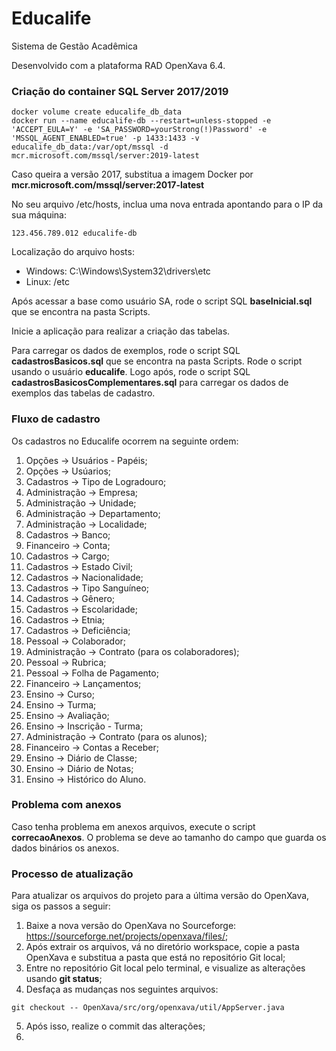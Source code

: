 Educalife
=========

Sistema de Gestão Acadêmica

Desenvolvido com a plataforma RAD OpenXava 6.4.

### Criação do container SQL Server 2017/2019

```
docker volume create educalife_db_data
docker run --name educalife-db --restart=unless-stopped -e 'ACCEPT_EULA=Y' -e 'SA_PASSWORD=yourStrong(!)Password' -e 'MSSQL_AGENT_ENABLED=true' -p 1433:1433 -v educalife_db_data:/var/opt/mssql -d mcr.microsoft.com/mssql/server:2019-latest
```

Caso queira a versão 2017, substitua a imagem Docker por __mcr.microsoft.com/mssql/server:2017-latest__

No seu arquivo /etc/hosts, inclua uma nova entrada apontando para o IP da sua máquina:

```
123.456.789.012 educalife-db
```

Localização do arquivo hosts:
- Windows: C:\Windows\System32\drivers\etc
- Linux: /etc

Após acessar a base como usuário SA, rode o script SQL **baseInicial.sql** que se encontra na pasta Scripts.

Inicie a aplicação para realizar a criação das tabelas.

Para carregar os dados de exemplos, rode o script SQL **cadastrosBasicos.sql** que se encontra na pasta Scripts. Rode o script usando o usuário __educalife__.
Logo após, rode o script SQL **cadastrosBasicosComplementares.sql** para carregar os dados de exemplos das tabelas de cadastro.


### Fluxo de cadastro

Os cadastros no Educalife ocorrem na seguinte ordem:

1. Opções -> Usuários - Papéis;
2. Opções -> Usúarios;
3. Cadastros -> Tipo de Logradouro;
4. Administração -> Empresa;
5. Administração -> Unidade;
6. Administração -> Departamento;
7. Administração -> Localidade;
8. Cadastros -> Banco;
9. Financeiro -> Conta;
10. Cadastros -> Cargo;
11. Cadastros -> Estado Civil;
12. Cadastros -> Nacionalidade;
13. Cadastros -> Tipo Sanguíneo;
14. Cadastros -> Gênero;
15. Cadastros -> Escolaridade;
16. Cadastros -> Etnia;
17. Cadastros -> Deficiência;
18. Pessoal -> Colaborador; 
19. Administração -> Contrato (para os colaboradores);
20. Pessoal -> Rubrica;
21. Pessoal -> Folha de Pagamento;
22. Financeiro -> Lançamentos;
23. Ensino -> Curso;
24. Ensino -> Turma;
25. Ensino -> Avaliação;
26. Ensino -> Inscrição - Turma;
27. Administração -> Contrato (para os alunos);
28. Financeiro -> Contas a Receber;
29. Ensino -> Diário de Classe;
30. Ensino -> Diário de Notas;
31. Ensino -> Histórico do Aluno.

### Problema com anexos

Caso tenha problema em anexos arquivos, execute o script __correcaoAnexos__. O problema se deve ao tamanho do campo que guarda os dados binários os anexos.


### Processo de atualização

Para atualizar os arquivos do projeto para a última versão do OpenXava, siga os passos a seguir:

1. Baixe a nova versão do OpenXava no Sourceforge: https://sourceforge.net/projects/openxava/files/;
2. Após extrair os arquivos, vá no diretório workspace, copie a pasta OpenXava e substitua a pasta que está no repositório Git local;
3. Entre no repositório Git local pelo terminal, e visualize as alterações usando __git status__;
4. Desfaça as mudanças nos seguintes arquivos:

```
git checkout -- OpenXava/src/org/openxava/util/AppServer.java
```

5. Após isso, realize o commit das alterações;
6. 
